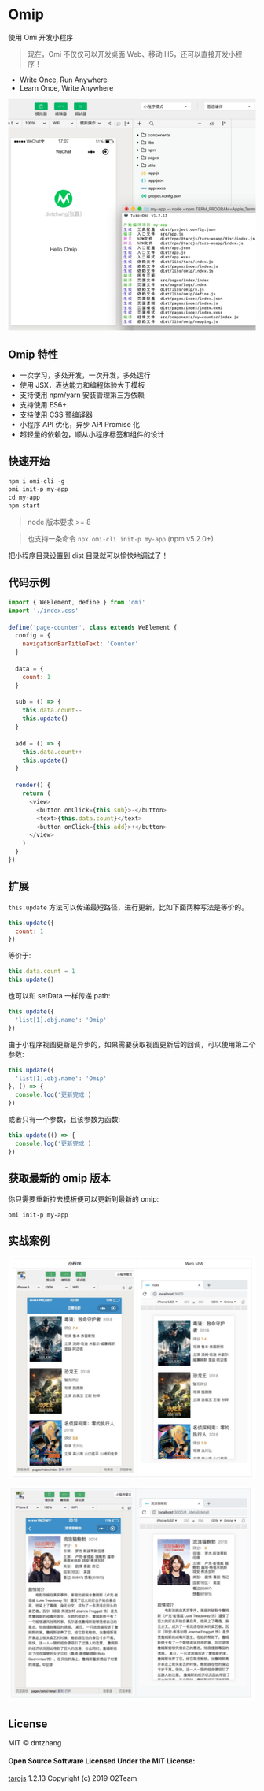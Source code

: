 # Omip

使用 Omi 开发小程序

> 现在，Omi 不仅仅可以开发桌面 Web、移动 H5，还可以直接开发小程序！

* Write Once, Run Anywhere
* Learn Once, Write Anywhere

![](../../assets/omip.png)

## Omip 特性

* 一次学习，多处开发，一次开发，多处运行
* 使用 JSX，表达能力和编程体验大于模板
* 支持使用 npm/yarn 安装管理第三方依赖
* 支持使用 ES6+
* 支持使用 CSS 预编译器
* 小程序 API 优化，异步 API Promise 化
* 超轻量的依赖包，顺从小程序标签和组件的设计

## 快速开始

```js
npm i omi-cli -g
omi init-p my-app
cd my-app
npm start
```
> node 版本要求 >= 8

> 也支持一条命令 `npx omi-cli init-p my-app` (npm v5.2.0+)

把小程序目录设置到 dist 目录就可以愉快地调试了！

## 代码示例

```js
import { WeElement, define } from 'omi'
import './index.css'

define('page-counter', class extends WeElement {
  config = {
    navigationBarTitleText: 'Counter'
  }

  data = {
    count: 1
  }

  sub = () => {
    this.data.count--
    this.update()
  }

  add = () => {
    this.data.count++
    this.update()
  }

  render() {
    return (
      <view>
        <button onClick={this.sub}>-</button>
        <text>{this.data.count}</text>
        <button onClick={this.add}>+</button>
      </view>
    )
  }
})
```

## 扩展

`this.update` 方法可以传递最短路径，进行更新，比如下面两种写法是等价的。

```js
this.update({
  count: 1
})
```

等价于:

```js
this.data.count = 1
this.update()
```

也可以和 setData 一样传递 path:

```js
this.update({
  'list[1].obj.name': 'Omip'
})
```

由于小程序视图更新是异步的，如果需要获取视图更新后的回调，可以使用第二个参数:

```js
this.update({
  'list[1].obj.name': 'Omip'
}, () => {
  console.log('更新完成')
})
```

或者只有一个参数，且该参数为函数:

```js
this.update(() => {
  console.log('更新完成')
})
```

## 获取最新的 omip 版本

你只需要重新拉去模板便可以更新到最新的 omip:

```
omi init-p my-app
```

## 实战案例

![](../../assets/omip-douban-list.png)

![](../../assets/omip-douban-detail.png)

## License

MIT © dntzhang

#### Open Source Software Licensed Under the MIT License:

[tarojs](https://github.com/NervJS/taro) 1.2.13
Copyright (c) 2019 O2Team
